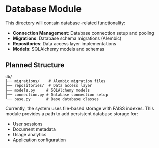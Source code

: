 # Database Module

This directory will contain database-related functionality:

- **Connection Management**: Database connection setup and pooling
- **Migrations**: Database schema migrations (Alembic)
- **Repositories**: Data access layer implementations
- **Models**: SQLAlchemy models and schemas

## Planned Structure

```
db/
├── migrations/    # Alembic migration files
├── repositories/  # Data access layer
├── models.py     # SQLAlchemy models
├── connection.py # Database connection setup
└── base.py       # Base database classes
```

Currently, the system uses file-based storage with FAISS indexes. This module provides a path to add persistent database storage for:
- User sessions
- Document metadata
- Usage analytics
- Application configuration